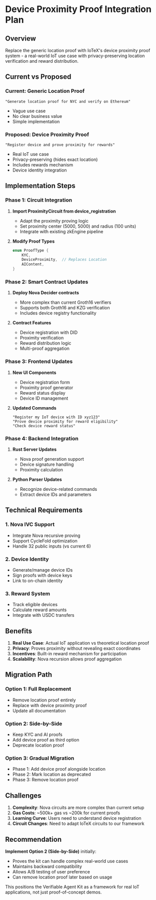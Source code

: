 # Device Proximity Proof Integration Plan

## Overview
Replace the generic location proof with IoTeX's device proximity proof system - a real-world IoT use case with privacy-preserving location verification and reward distribution.

## Current vs Proposed

### Current: Generic Location Proof
```
"Generate location proof for NYC and verify on Ethereum"
```
- Vague use case
- No clear business value
- Simple implementation

### Proposed: Device Proximity Proof
```
"Register device and prove proximity for rewards"
```
- Real IoT use case
- Privacy-preserving (hides exact location)
- Includes rewards mechanism
- Device identity integration

## Implementation Steps

### Phase 1: Circuit Integration
1. **Import ProximityCircuit from device_registration**
   - Adapt the proximity proving logic
   - Set proximity center (5000, 5000) and radius (100 units)
   - Integrate with existing zkEngine pipeline

2. **Modify Proof Types**
   ```rust
   enum ProofType {
       KYC,
       DeviceProximity,  // Replaces Location
       AIContent,
   }
   ```

### Phase 2: Smart Contract Updates
1. **Deploy Nova Decider contracts**
   - More complex than current Groth16 verifiers
   - Supports both Groth16 and KZG verification
   - Includes device registry functionality

2. **Contract Features**
   - Device registration with DID
   - Proximity verification
   - Reward distribution logic
   - Multi-proof aggregation

### Phase 3: Frontend Updates
1. **New UI Components**
   - Device registration form
   - Proximity proof generator
   - Reward status display
   - Device ID management

2. **Updated Commands**
   ```
   "Register my IoT device with ID xyz123"
   "Prove device proximity for reward eligibility"
   "Check device reward status"
   ```

### Phase 4: Backend Integration
1. **Rust Server Updates**
   - Nova proof generation support
   - Device signature handling
   - Proximity calculation

2. **Python Parser Updates**
   - Recognize device-related commands
   - Extract device IDs and parameters

## Technical Requirements

### 1. Nova IVC Support
- Integrate Nova recursive proving
- Support CycleFold optimization
- Handle 32 public inputs (vs current 6)

### 2. Device Identity
- Generate/manage device IDs
- Sign proofs with device keys
- Link to on-chain identity

### 3. Reward System
- Track eligible devices
- Calculate reward amounts
- Integrate with USDC transfers

## Benefits

1. **Real Use Case**: Actual IoT application vs theoretical location proof
2. **Privacy**: Proves proximity without revealing exact coordinates
3. **Incentives**: Built-in reward mechanism for participation
4. **Scalability**: Nova recursion allows proof aggregation

## Migration Path

### Option 1: Full Replacement
- Remove location proof entirely
- Replace with device proximity proof
- Update all documentation

### Option 2: Side-by-Side
- Keep KYC and AI proofs
- Add device proof as third option
- Deprecate location proof

### Option 3: Gradual Migration
- Phase 1: Add device proof alongside location
- Phase 2: Mark location as deprecated
- Phase 3: Remove location proof

## Challenges

1. **Complexity**: Nova circuits are more complex than current setup
2. **Gas Costs**: ~500k+ gas vs ~200k for current proofs
3. **Learning Curve**: Users need to understand device registration
4. **Circuit Changes**: Need to adapt IoTeX circuits to our framework

## Recommendation

**Implement Option 2 (Side-by-Side)** initially:
- Proves the kit can handle complex real-world use cases
- Maintains backward compatibility
- Allows A/B testing of user preference
- Can remove location proof later based on usage

This positions the Verifiable Agent Kit as a framework for real IoT applications, not just proof-of-concept demos.